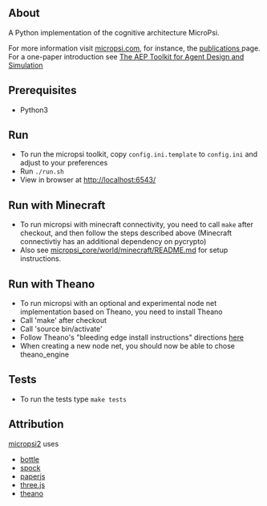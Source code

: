 About
-----
A Python implementation of the cognitive architecture MicroPsi.

For more information visit [micropsi.com](http://www.micropsi.com), for instance, the [publications ](http://www.micropsi.com/publications/publications.html) page. For a one-paper introduction see [The AEP Toolkit for Agent Design and Simulation](http://www.micropsi.com/publications/assets/BachVuineMates2003.pdf)


Prerequisites
-----
* Python3


Run
-----
* To run the micropsi toolkit, copy `config.ini.template` to `config.ini` and adjust to your preferences
* Run `./run.sh`
* View in browser at [http://localhost:6543/](http://localhost:6543/)


Run with Minecraft
-----
* To run micropsi with minecraft connectivity, you need to call `make` after checkout, and then follow the steps described above
(Minecraft connectivtiy has an additional dependency on pycrypto)
* Also see [micropsi_core/world/minecraft/README.md](/micropsi_core/world/minecraft/README.md) for setup instructions.


Run with Theano
-----
* To run micropsi with an optional and experimental node net implementation based on Theano, you need to install Theano
* Call 'make' after checkout
* Call 'source bin/activate'
* Follow Theano's "bleeding edge install instructions" directions [here](http://deeplearning.net/software/theano/install.html)
* When creating a new node net, you should now be able to chose theano_engine

Tests
-----
* To run the tests type `make tests`


Attribution
-----
[micropsi2](https://github.com/joschabach/micropsi2) uses 

* [bottle](https://github.com/defnull/bottle)
* [spock](https://github.com/nickelpro/spock)
* [paperjs](http://github.com/paperjs/paper.js)
* [three.js](https://github.com/mrdoob/three.js)
* [theano](git://github.com/Theano/Theano)
